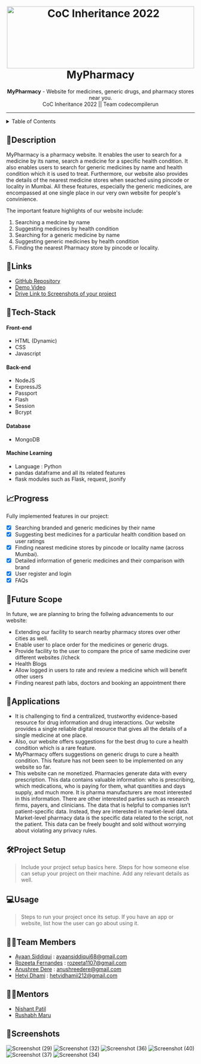 <h1 align="center">
  <a href="https://github.com/CommunityOfCoders/Inheritance-2022">
    <img src="https://res.cloudinary.com/dn6vz8exv/image/upload/v1665664791/inh_zzefoy.jpg" alt="CoC Inheritance 2022" width="500" height="166">
  </a>
  <br>
  MyPharmacy
</h1>

<div align="center">
   <strong>MyPharmacy</strong> - Website for medicines, generic drugs, and pharmacy stores near you.<br>
  CoC Inheritance 2022 || Team codecompilerun <br>
</div>
<hr>

<details>
<summary>Table of Contents</summary>

- [Description](#description)
- [Links](#links)
- [Tech Stack](#tech-stack)
- [Progress](#progress)
- [Future Scope](#future-scope)
- [Applications](#applications)
- [Project Setup](#project-setup)
- [Usage](#usage)
- [Team Members](#team-members)
- [Mentors](#mentors)
- [Screenshots](#screenshots)

</details>

## 📝Description

MyPharmacy is a pharmacy website. It enables the user to search for a medicine by its name, search a medicine for a specific health condition. It also enables users to search for generic medicines by name and health condition which it is used to treat. Furthermore, our website also provides the details of the nearest medicine stores when seached using pincode or locality in Mumbai. All these features, especially the generic medicines, are encompassed at one single place in  our very own website for people's convinience. 

The important feature highlights of our website include:
1. Searching a medcine by name
2. Suggesting medicines by health condition
3. Searching for a generic medicine by name
4. Suggesting generic medicines by health condition
5. Finding the nearest Pharmacy store by pincode or locality.
## 🔗Links

- [GitHub Repository](https://github.com/AynSiddiqui/MyPharmacy)
- [Demo Video](https://drive.google.com/file/d/197fTiLBlqp7_9J7OlWJqRMFqejiN7SnE/view?usp=share_link)
- [Drive Link to Screenshots of your project](https://drive.google.com/drive/folders/1HGaJgkpIL28itoL5Hv8_UPfvJquq1Das)
<!-- - [Hosted Website Link]()
- [App APK Link]()
- [Hosted Backend Link]() -->

## 🤖Tech-Stack

#### Front-end
- HTML (Dynamic)
- CSS
- Javascript

#### Back-end
- NodeJS
- ExpressJS
- Passport
- Flash
- Session
- Bcrypt

#### Database
- MongoDB

#### Machine Learning
- Language : Python
- pandas dataframe and all its related features
- flask modules such as Flask, request, jsonify

## 📈Progress

Fully implemented features in our project:

- [x] Searching branded and generic medicines by their name 
- [x] Suggesting best medicines for a particular health condition based on user ratings 
- [x] Finding nearest medicine stores by pincode or locality name (across Mumbai).
- [x] Detailed information of generic medicines and their comparison with brand
- [x] User register and login 
- [x] FAQs

## 🔮Future Scope

In future, we are planning to bring the follwing advancements to our website:

- Extending our facility to search nearby pharmacy stores over other cities as well.
- Enable user to place order for the medicines or generic drugs.
- Provide facility to the user to compare the price of same medicine over different websites //check
- Health Blogs
- Allow logged in users to rate and review a medicine which will benefit other users
- Finding nearest path labs, doctors and booking an appointment there

## 💸Applications

- It is challenging to find a centralized, trustworthy evidence-based resource for drug information and drug interactions. Our website provides a single reliable digital resource that gives all the details of a single medicine at one place.
- Also, our website offers suggestions for the best drug to cure a health condition which is a rare feature.
- MyPharmacy offers suggestions on generic drugs to cure a health condition. This feature has not been seen to be implemented on any website so far.
- This website can ne monetized. Pharmacies generate data with every prescription. This data contains valuable information: who is prescribing, which medications, who is paying for them, what quantities and days supply, and much more. It is pharma manufacturers are most interested in this information. There are other interested parties such as research firms, payers, and clinicians. The data that is helpful to companies isn’t patient-specific data. Instead, they are interested in market-level data. Market-level pharmacy data is the specific data related to the script, not the patient. This data can be freely bought and sold without worrying about violating any privacy rules.

## 🛠Project Setup

>Include your project setup basics here. Steps for how someone else can setup your project on their machine. Add any relevant details as well.

## 💻Usage

>Steps to run your project once its setup. If you have an app or website, list how the user can go about using it.

## 👨‍💻Team Members

- [Ayaan Siddiqui](https://github.com/AynSiddiqui) : ayaansiddiqui68@gmail.com 
- [Rozeeta Fernandes](https://github.com/roze-ferns) : rozeeta1107@gmail.com 
- [Anushree Dere](https://github.com/AnushreeDere) : anushreedere@gmail.com
- [Hetvi Dhami](https://github.com/hetvidhami) : hetvidhamii212@gmail.com

## 👨‍🏫Mentors

- [Nishant Patil](https://github.com/Nishtan) 
- [Rushabh Maru](https://github.com/RushabhM03)

## 📱Screenshots

![Screenshot (29)](https://user-images.githubusercontent.com/103879986/216403068-2b465239-f196-47ad-9270-fbf50968eb4c.png)
![Screenshot (32)](https://user-images.githubusercontent.com/103879986/216403456-6af9879f-b7ee-4303-9577-a63185b77939.png)
![Screenshot (36)](https://user-images.githubusercontent.com/103879986/216403469-af91c02e-6fa4-47de-a120-16851746e3a2.png)
![Screenshot (40)](https://user-images.githubusercontent.com/103879986/216403476-80493933-d512-4c5a-95e3-056db52a0f97.png)
![Screenshot (37)](https://user-images.githubusercontent.com/103879986/216403487-18fa589a-01a4-4730-affd-c49052f61258.png)
![Screenshot (34)](https://user-images.githubusercontent.com/103879986/216403901-69559d28-41ff-456b-a6aa-dfa6d0af2e01.png)
